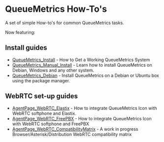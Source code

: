 QueueMetrics How-To's
=====================

A set of simple How-to's for common QueueMetrics tasks.

Now featuring:

## Install guides

* [QueueMetrics_Install](QueueMetricsInstall.md) - How to Get a Working QueueMetrics System
* [QueueMetrics_Manual_Install](QueueMetricsManualInstall.md) - Learn how to install QueueMetrics on Debian, Windows and any other system.
* [QueueMetrics_Debian](ueueMetricsDebian.md) - Install QueueMetrics on a Debian or Ubuntu box using the package manager.

## WebRTC set-up guides

* [AgentPage_WebRTC_Elastix](AgentPage_WebRTC_Elastix.md) - How to integrate QueueMetrics Icon with WebRTC softphone and Elastix.
* [AgentPage_WebRTC_FreePBX](AgentPage_WebRTC_FreePBX.md) - How to integrate QueueMetrics Icon with WebRTC softphone and FreePBX
* [AgentPage_WebRTC_CompatibilityMatrix](AgentPage_WebRTC_CompatibilityMatrix.md) - A work in progress Browser/Asterisk/Distribution WebRTC compatibility matrix 

